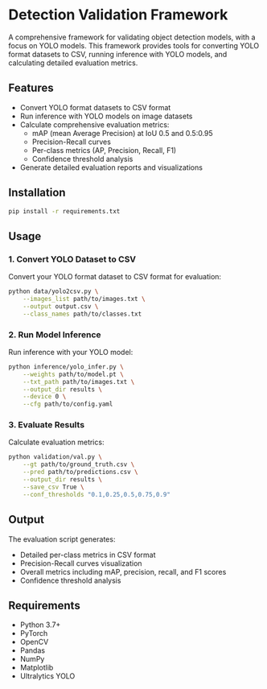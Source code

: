 # Detection Validation Framework

A comprehensive framework for validating object detection models, with a focus on YOLO models. This framework provides tools for converting YOLO format datasets to CSV, running inference with YOLO models, and calculating detailed evaluation metrics.

## Features

- Convert YOLO format datasets to CSV format
- Run inference with YOLO models on image datasets
- Calculate comprehensive evaluation metrics:
  - mAP (mean Average Precision) at IoU 0.5 and 0.5:0.95
  - Precision-Recall curves
  - Per-class metrics (AP, Precision, Recall, F1)
  - Confidence threshold analysis
- Generate detailed evaluation reports and visualizations

## Installation

```bash
pip install -r requirements.txt
```

## Usage

### 1. Convert YOLO Dataset to CSV

Convert your YOLO format dataset to CSV format for evaluation:

```bash
python data/yolo2csv.py \
    --images_list path/to/images.txt \
    --output output.csv \
    --class_names path/to/classes.txt
```

### 2. Run Model Inference

Run inference with your YOLO model:

```bash
python inference/yolo_infer.py \
    --weights path/to/model.pt \
    --txt_path path/to/images.txt \
    --output_dir results \
    --device 0 \
    --cfg path/to/config.yaml
```

### 3. Evaluate Results

Calculate evaluation metrics:

```bash
python validation/val.py \
    --gt path/to/ground_truth.csv \
    --pred path/to/predictions.csv \
    --output_dir results \
    --save_csv True \
    --conf_thresholds "0.1,0.25,0.5,0.75,0.9"
```

## Output

The evaluation script generates:
- Detailed per-class metrics in CSV format
- Precision-Recall curves visualization
- Overall metrics including mAP, precision, recall, and F1 scores
- Confidence threshold analysis

## Requirements

- Python 3.7+
- PyTorch
- OpenCV
- Pandas
- NumPy
- Matplotlib
- Ultralytics YOLO
